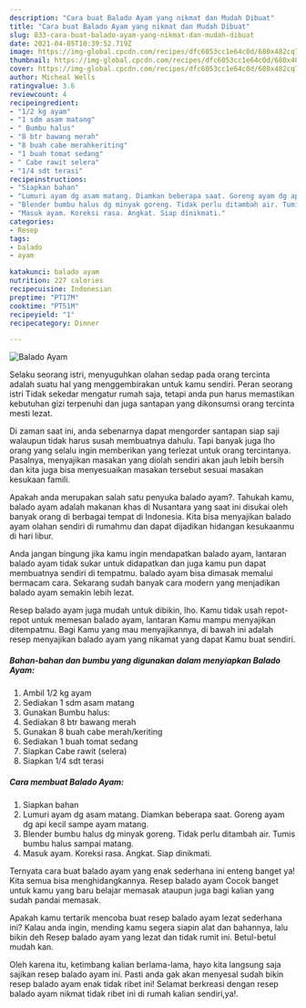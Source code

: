 ```yaml
---
description: "Cara buat Balado Ayam yang nikmat dan Mudah Dibuat"
title: "Cara buat Balado Ayam yang nikmat dan Mudah Dibuat"
slug: 833-cara-buat-balado-ayam-yang-nikmat-dan-mudah-dibuat
date: 2021-04-05T10:39:52.719Z
image: https://img-global.cpcdn.com/recipes/dfc6053cc1e64c0d/680x482cq70/balado-ayam-foto-resep-utama.jpg
thumbnail: https://img-global.cpcdn.com/recipes/dfc6053cc1e64c0d/680x482cq70/balado-ayam-foto-resep-utama.jpg
cover: https://img-global.cpcdn.com/recipes/dfc6053cc1e64c0d/680x482cq70/balado-ayam-foto-resep-utama.jpg
author: Micheal Wells
ratingvalue: 3.6
reviewcount: 4
recipeingredient:
- "1/2 kg ayam"
- "1 sdm asam matang"
- " Bumbu halus"
- "8 btr bawang merah"
- "8 buah cabe merahkeriting"
- "1 buah tomat sedang"
- " Cabe rawit selera"
- "1/4 sdt terasi"
recipeinstructions:
- "Siapkan bahan"
- "Lumuri ayam dg asam matang. Diamkan beberapa saat. Goreng ayam dg api kecil sampe ayam matang."
- "Blender bumbu halus dg minyak goreng. Tidak perlu ditambah air. Tumis bumbu halus sampai matang."
- "Masuk ayam. Koreksi rasa. Angkat. Siap dinikmati."
categories:
- Resep
tags:
- balado
- ayam

katakunci: balado ayam 
nutrition: 227 calories
recipecuisine: Indonesian
preptime: "PT17M"
cooktime: "PT51M"
recipeyield: "1"
recipecategory: Dinner

---
```



![Balado Ayam](https://img-global.cpcdn.com/recipes/dfc6053cc1e64c0d/680x482cq70/balado-ayam-foto-resep-utama.jpg)

Selaku seorang istri, menyuguhkan olahan sedap pada orang tercinta adalah suatu hal yang menggembirakan untuk kamu sendiri. Peran seorang istri Tidak sekedar mengatur rumah saja, tetapi anda pun harus memastikan kebutuhan gizi terpenuhi dan juga santapan yang dikonsumsi orang tercinta mesti lezat.

Di zaman  saat ini, anda sebenarnya dapat mengorder santapan siap saji walaupun tidak harus susah membuatnya dahulu. Tapi banyak juga lho orang yang selalu ingin memberikan yang terlezat untuk orang tercintanya. Pasalnya, menyajikan masakan yang diolah sendiri akan jauh lebih bersih dan kita juga bisa menyesuaikan masakan tersebut sesuai masakan kesukaan famili. 



Apakah anda merupakan salah satu penyuka balado ayam?. Tahukah kamu, balado ayam adalah makanan khas di Nusantara yang saat ini disukai oleh banyak orang di berbagai tempat di Indonesia. Kita bisa menyajikan balado ayam olahan sendiri di rumahmu dan dapat dijadikan hidangan kesukaanmu di hari libur.

Anda jangan bingung jika kamu ingin mendapatkan balado ayam, lantaran balado ayam tidak sukar untuk didapatkan dan juga kamu pun dapat membuatnya sendiri di tempatmu. balado ayam bisa dimasak memalui bermacam cara. Sekarang sudah banyak cara modern yang menjadikan balado ayam semakin lebih lezat.

Resep balado ayam juga mudah untuk dibikin, lho. Kamu tidak usah repot-repot untuk memesan balado ayam, lantaran Kamu mampu menyajikan ditempatmu. Bagi Kamu yang mau menyajikannya, di bawah ini adalah resep menyajikan balado ayam yang nikamat yang dapat Kamu buat sendiri.

<!--inarticleads1-->

##### Bahan-bahan dan bumbu yang digunakan dalam menyiapkan Balado Ayam:

1. Ambil 1/2 kg ayam
1. Sediakan 1 sdm asam matang
1. Gunakan  Bumbu halus:
1. Sediakan 8 btr bawang merah
1. Gunakan 8 buah cabe merah/keriting
1. Sediakan 1 buah tomat sedang
1. Siapkan  Cabe rawit (selera)
1. Siapkan 1/4 sdt terasi




<!--inarticleads2-->

##### Cara membuat Balado Ayam:

1. Siapkan bahan
1. Lumuri ayam dg asam matang. Diamkan beberapa saat. Goreng ayam dg api kecil sampe ayam matang.
1. Blender bumbu halus dg minyak goreng. Tidak perlu ditambah air. Tumis bumbu halus sampai matang.
1. Masuk ayam. Koreksi rasa. Angkat. Siap dinikmati.




Ternyata cara buat balado ayam yang enak sederhana ini enteng banget ya! Kita semua bisa menghidangkannya. Resep balado ayam Cocok banget untuk kamu yang baru belajar memasak ataupun juga bagi kalian yang sudah pandai memasak.

Apakah kamu tertarik mencoba buat resep balado ayam lezat sederhana ini? Kalau anda ingin, mending kamu segera siapin alat dan bahannya, lalu bikin deh Resep balado ayam yang lezat dan tidak rumit ini. Betul-betul mudah kan. 

Oleh karena itu, ketimbang kalian berlama-lama, hayo kita langsung saja sajikan resep balado ayam ini. Pasti anda gak akan menyesal sudah bikin resep balado ayam enak tidak ribet ini! Selamat berkreasi dengan resep balado ayam nikmat tidak ribet ini di rumah kalian sendiri,ya!.

